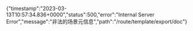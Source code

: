 {"timestamp":"2023-03-13T10:57:34.836+0000","status":500,"error":"Internal Server Error","message":"非法的场景元信息","path":"/route/template/export/doc"}